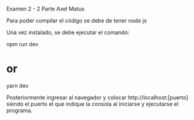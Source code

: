 Examen 2 - 2 Parte
Axel Matus

Para poder compilar el código se debe de tener node js

Una vez instalado, se debe ejecutar el comando:

npm run dev
# or
yarn dev 

Posteriormente ingresar al navegador y colocar http://localhost:[puerto] siendo el puerto el que indique la consola al iniciarse y ejecutarse el programa.
